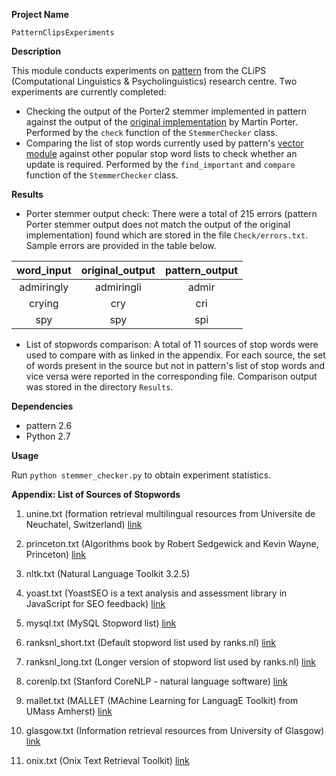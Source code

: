 **Project Name**

`PatternClipsExperiments`

**Description**

This module conducts experiments on [pattern](https://github.com/clips/pattern) from the CLiPS (Computational Linguistics & Psycholinguistics) research centre. Two experiments are currently completed:
* Checking the output of the Porter2 stemmer implemented in pattern against the output of the [original implementation](http://snowball.tartarus.org/algorithms/english/stemmer.html) by Martin Porter. Performed by the `check` function of the `StemmerChecker` class.
* Comparing the list of stop words currently used by pattern's [vector module](https://github.com/clips/pattern/blob/master/pattern/vector/stopwords-en.txt) against other popular stop word lists to check whether an update is required. Performed by the `find_important` and `compare` function of the `StemmerChecker` class.

**Results**

* Porter stemmer output check: There were a total of 215 errors (pattern Porter stemmer output does not match the output of the original implementation) found which are stored in the file `Check/errors.txt`. Sample errors are provided in the table below.

|word_input     | original_output| pattern_output  |
|:-------------:|:--------------:|:---------------:|
| admiringly    | admiringli  | admir           |
| crying        | cry            |   cri           |
| spy           | spy            |    spi          |

* List of stopwords comparison: A total of 11 sources of stop words were used to compare with as linked in the appendix. For each source, the set of words present in the source but not in pattern's list of stop words and vice versa were reported in the corresponding file. Comparison output was stored in the directory `Results`.

**Dependencies**
* pattern 2.6
* Python 2.7

**Usage**

Run `python stemmer_checker.py` to obtain experiment statistics.

**Appendix: List of Sources of Stopwords**

1. unine.txt (formation retrieval multilingual resources from Universite de Neuchatel, Switzerland) [link](http://members.unine.ch/jacques.savoy/clef/englishST.txt)

2. princeton.txt (Algorithms book by Robert Sedgewick and Kevin Wayne, Princeton) [link](https://algs4.cs.princeton.edu/35applications/stopwords.txt)

3. nltk.txt (Natural Language Toolkit 3.2.5)

4. yoast.txt (YoastSEO is a text analysis and assessment library in JavaScript for SEO feedback) [link](https://github.com/Yoast/YoastSEO.js/blob/develop/src/config/stopwords.js)

5. mysql.txt (MySQL Stopword list) [link](https://www.ranks.nl/stopwords)

6. ranksnl_short.txt (Default stopword list used by ranks.nl) [link](https://www.ranks.nl/stopwords)

7. ranksnl_long.txt (Longer version of stopword list used by ranks.nl) [link](https://www.ranks.nl/stopwords)

8. corenlp.txt (Stanford CoreNLP - natural language software) [link](https://github.com/stanfordnlp/CoreNLP/blob/master/data/edu/stanford/nlp/patterns/surface/stopwords.txt)

9. mallet.txt (MALLET (MAchine Learning for LanguagE Toolkit) from UMass Amherst) [link](https://github.com/mimno/Mallet/blob/master/stoplists/en.txt)

10. glasgow.txt (Information retrieval resources from University of Glasgow) [link](http://ir.dcs.gla.ac.uk/resources/linguistic_utils/stop_words)

11. onix.txt (Onix Text Retrieval Toolkit) [link](http://www.lextek.com/manuals/onix/stopwords1.html)
